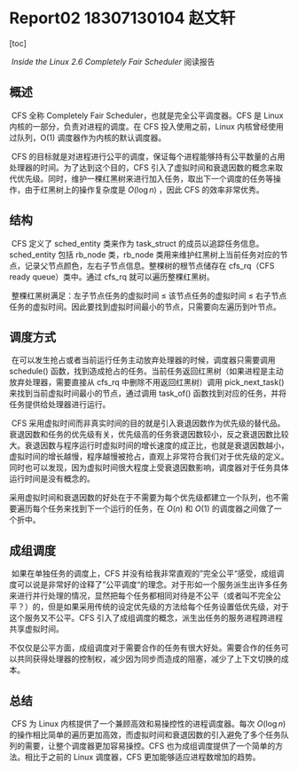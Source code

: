 # Report02 18307130104 赵文轩

[toc]

​	*Inside the Linux 2.6 Completely Fair Scheduler* 阅读报告

## 概述

​	CFS 全称 Completely Fair Scheduler，也就是完全公平调度器。CFS 是 Linux 内核的一部分，负责对进程的调度。在 CFS 投入使用之前，Linux 内核曾经使用过队列，O(1) 调度器作为内核的默认调度器。

​	CFS 的目标就是对进程进行公平的调度，保证每个进程能够持有公平数量的占用处理器的时间。为了达到这个目的，CFS 引入了虚拟时间和衰退因数的概念来取代优先级。同时，维护一棵红黑树来进行加入任务，取出下一个调度的任务等操作，由于红黑树上的操作复杂度是 $O(\log n)$ ，因此 CFS 的效率非常优秀。

## 结构

​	CFS 定义了 sched_entity 类来作为 task_struct 的成员以追踪任务信息。sched_entity 包括 rb_node 类，rb_node 类用来维护红黑树上当前任务对应的节点，记录父节点颜色，左右子节点信息。整棵树的根节点储存在 cfs_rq（CFS ready queue）类中。通过 cfs_rq 就可以遍历整棵红黑树。

​	整棵红黑树满足：左子节点任务的虚拟时间 $\le$ 该节点任务的虚拟时间 $\le$ 右子节点任务的虚拟时间。因此要找到虚拟时间最小的节点，只需要向左遍历到叶节点。

## 调度方式

​	在可以发生抢占或者当前运行任务主动放弃处理器的时候，调度器只需要调用 schedule() 函数，找到造成抢占的任务。当前任务返回红黑树（如果进程是主动放弃处理器，需要直接从 cfs_rq 中删除不用返回红黑树）调用 pick_next_task() 来找到当前虚拟时间最小的节点，通过调用 task_of() 函数找到对应的任务，并将任务提供给处理器进行运行。

​	CFS 采用虚拟时间而非真实时间的目的就是引入衰退因数作为优先级的替代品。衰退因数和任务的优先级有关，优先级高的任务衰退因数较小，反之衰退因数比较大。衰退因数与程序运行时虚拟时间的增长速度的成正比，也就是衰退因数越小，虚拟时间的增长越慢，程序越慢被抢占，直观上非常符合我们对于优先级的定义。同时也可以发现，因为虚拟时间很大程度上受衰退因数影响，调度器对于任务具体运行时间是没有概念的。

​	采用虚拟时间和衰退因数的好处在于不需要为每个优先级都建立一个队列，也不需要遍历每个任务来找到下一个运行的任务，在 $O(n)$ 和 $O(1)$ 的调度器之间做了一个折中。

## 成组调度

​	如果在单独任务的调度上，CFS 并没有给我非常直观的”完全公平“感受，成组调度可以说是非常好的诠释了”公平调度“的理念。对于形如一个服务派生出许多任务来进行并行处理的情况，显然把每个任务都相同对待是不公平（或者叫不完全公平？）的，但是如果采用传统的设定优先级的方法给每个任务设置低优先级，对于这个服务又不公平。CFS 引入了成组调度的概念，派生出任务的服务进程跨进程共享虚拟时间。

​	不仅仅是公平方面，成组调度对于需要合作的任务有很大好处。需要合作的任务可以共同获得处理器的控制权，减少因为同步而造成的阻塞，减少了上下文切换的成本。

## 总结

​	CFS 为 Linux 内核提供了一个兼顾高效和易操控性的进程调度器。每次 $O(\log n)$ 的操作相比简单的遍历更加高效，而虚拟时间和衰退因数的引入避免了多个任务队列的需要，让整个调度器更加容易操控。CFS 也为成组调度提供了一个简单的方法。相比于之前的 Linux 调度器，CFS 更加能够适应进程数增加的趋势。